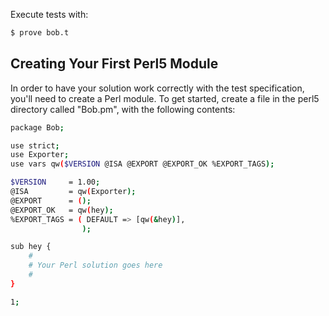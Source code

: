 Execute tests with:

```bash
$ prove bob.t
```

## Creating Your First Perl5 Module

In order to have your solution work correctly with the test specification,
you'll need to create a Perl module. To get started, create a file in the
perl5 directory called "Bob.pm", with the following contents:

```bash
package Bob;

use strict;
use Exporter;
use vars qw($VERSION @ISA @EXPORT @EXPORT_OK %EXPORT_TAGS);

$VERSION     = 1.00;
@ISA         = qw(Exporter);
@EXPORT      = ();
@EXPORT_OK   = qw(hey);
%EXPORT_TAGS = ( DEFAULT => [qw(&hey)],
                );

sub hey {
	#
	# Your Perl solution goes here
	#
}

1;
````
